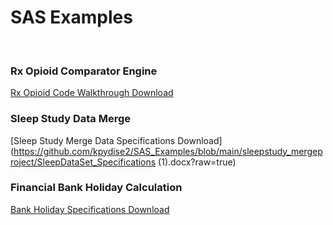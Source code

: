 
# SAS Examples


<br>


### Rx Opioid Comparator Engine

[Rx Opioid Code Walkthrough Download](https://github.com/kpydise2/SAS_Examples/blob/main/RX_Opioid_code_sample/code_sample_description.docx?raw=true)


### Sleep Study Data Merge

[Sleep Study Merge Data Specifications Download](https://github.com/kpydise2/SAS_Examples/blob/main/sleepstudy_mergeproject/SleepDataSet_Specifications (1).docx?raw=true)



### Financial Bank Holiday Calculation

[Bank Holiday Specifications Download](https://github.com/kpydise2/SAS_Examples/blob/main/Financial_calc_sample/Specifications_interest_calc.docx?raw=true)





<br>
